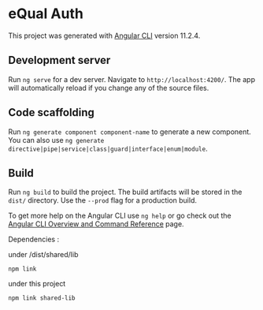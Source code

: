 # eQual Auth

This project was generated with [Angular CLI](https://github.com/angular/angular-cli) version 11.2.4.

## Development server

Run `ng serve` for a dev server. Navigate to `http://localhost:4200/`. The app will automatically reload if you change any of the source files.

## Code scaffolding

Run `ng generate component component-name` to generate a new component. You can also use `ng generate directive|pipe|service|class|guard|interface|enum|module`.

## Build

Run `ng build` to build the project. The build artifacts will be stored in the `dist/` directory. Use the `--prod` flag for a production build.


To get more help on the Angular CLI use `ng help` or go check out the [Angular CLI Overview and Command Reference](https://angular.io/cli) page.

Dependencies :

under /dist/shared/lib
```
npm link
```

under this project
```
npm link shared-lib
```
